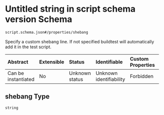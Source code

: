 # Untitled string in script schema version Schema

```txt
script.schema.json#/properties/shebang
```

Specify a custom shebang line. If not specified buildtest will automatically add it in the test script.

| Abstract            | Extensible | Status         | Identifiable            | Custom Properties | Additional Properties | Access Restrictions | Defined In                                                              |
| :------------------ | :--------- | :------------- | :---------------------- | :---------------- | :-------------------- | :------------------ | :---------------------------------------------------------------------- |
| Can be instantiated | No         | Unknown status | Unknown identifiability | Forbidden         | Allowed               | none                | [script.schema.json*](../out/script.schema.json "open original schema") |

## shebang Type

`string`
